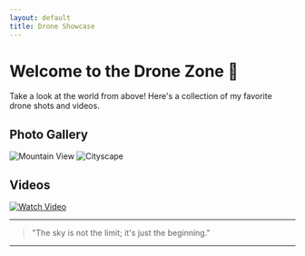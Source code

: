 ```yaml
---
layout: default
title: Drone Showcase
---
```


# Welcome to the Drone Zone 📸

Take a look at the world from above! Here's a collection of my favorite drone shots and videos. 

## Photo Gallery

![Mountain View](https://via.placeholder.com/600x400 "Drone shot of a mountain")
![Cityscape](https://via.placeholder.com/600x400 "Drone shot of a cityscape")

## Videos

[![Watch Video](https://via.placeholder.com/600x400 "Drone video thumbnail")](https://your-video-link.com)

---

> "The sky is not the limit; it's just the beginning."

---
